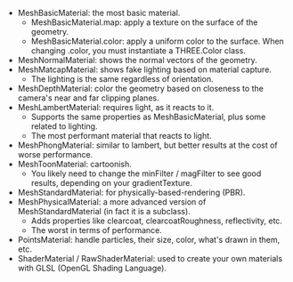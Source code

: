 * MeshBasicMaterial: the most basic material.
  * MeshBasicMaterial.map: apply a texture on the surface of the geometry.
  * MeshBasicMaterial.color: apply a uniform color to the surface. When changing
    .color, you must instantiate a THREE.Color class.
* MeshNormalMaterial: shows the normal vectors of the geometry.
* MeshMatcapMaterial: shows fake lighting based on material capture.
  * The lighting is the same regardless of orientation.
* MeshDepthMaterial: color the geometry based on closeness to the camera's near
  and far clipping planes.
* MeshLambertMaterial: requires light, as it reacts to it.
  * Supports the same properties as MeshBasicMaterial, plus some related to
    lighting.
  * The most performant material that reacts to light.
* MeshPhongMaterial: similar to lambert, but better results at the cost of worse
  performance.
* MeshToonMaterial: cartoonish.
  * You likely need to change the minFilter / magFilter to see good results,
    depending on your gradientTexture.
* MeshStandardMaterial: for physically-based-rendering (PBR).
* MeshPhysicalMaterial: a more advanced version of MeshStandardMaterial (in fact
  it is a subclass).
  * Adds properties like clearcoat, clearcoatRoughness, reflectivity, etc.
  * The worst in terms of performance.
* PointsMaterial: handle particles, their size, color, what's drawn in them,
  etc.
* ShaderMaterial / RawShaderMaterial: used to create your own materials with
  GLSL (OpenGL Shading Language).

